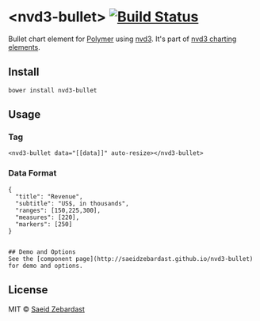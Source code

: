 # &lt;nvd3-bullet&gt; [![Build Status](https://travis-ci.org/saeidzebardast/nvd3-bullet.svg?branch=master)](https://travis-ci.org/saeidzebardast/nvd3-bullet)

Bullet chart element for [Polymer](https://www.polymer-project.org) using [nvd3](http://nvd3.org/). It's part of [nvd3 charting elements](https://github.com/saeidzebardast/nvd3-elements).

## Install

```
bower install nvd3-bullet
```

## Usage

### Tag

```
<nvd3-bullet data="[[data]]" auto-resize></nvd3-bullet>
```

### Data Format

```
{
  "title": "Revenue",
  "subtitle": "US$, in thousands",
  "ranges": [150,225,300],
  "measures": [220],
  "markers": [250]
}


## Demo and Options
See the [component page](http://saeidzebardast.github.io/nvd3-bullet) for demo and options.

```

## License

MIT © [Saeid Zebardast](http://zebardast.com)
